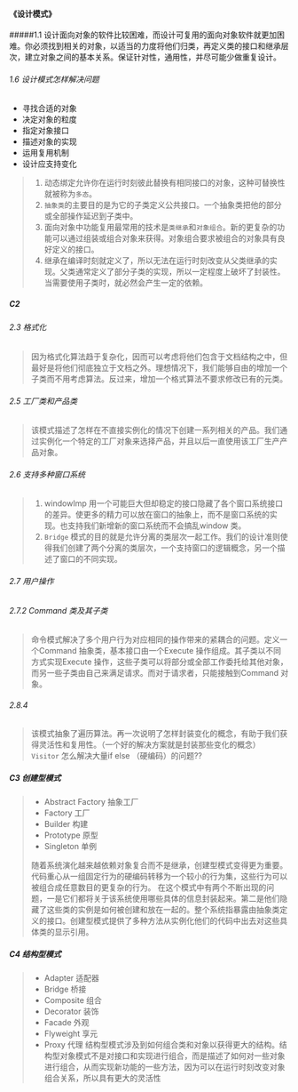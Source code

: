 #### 《设计模式》
#####1.1
设计面向对象的软件比较困难，而设计可复用的面向对象软件就更加困难。你必须找到相关的对象，以适当的力度将他们归类，再定义类的接口和继承层次，建立对象之间的基本关系。保证针对性，通用性，并尽可能少做重复设计。

###### 1.6 设计模式怎样解决问题
- 寻找合适的对象
- 决定对象的粒度
- 指定对象接口
- 描述对象的实现
- 运用复用机制
- 设计应支持变化


> 1. 动态绑定允许你在运行时刻彼此替换有相同接口的对象，这种可替换性就被称为`多态`。
> 2. `抽象类`的主要目的是为它的子类定义公共接口。一个抽象类把他的部分或全部操作延迟到子类中。
> 3. 面向对象中功能复用最常用的技术是`类继承`和`对象组合`。新的更复杂的功能可以通过组装或组合对象来获得。对象组合要求被组合的对象具有良好定义的接口。
> 4. 继承在编译时刻就定义了，所以无法在运行时刻改变从父类继承的实现。父类通常定义了部分子类的实现，所以一定程度上破坏了封装性。当需要使用子类时，就必然会产生一定的依赖。

##### C2
###### 2.3 格式化
> 因为格式化算法趋于复杂化，因而可以考虑将他们包含于文档结构之中，但最好是将他们彻底独立于文档之外。理想情况下，我们能够自由的增加一个子类而不用考虑算法。反过来，增加一个格式算法不要求修改已有的元类。
###### 2.5 工厂类和产品类
> 该模式描述了怎样在不直接实例化的情况下创建一系列相关的产品。我们通过实例化一个特定的工厂对象来选择产品，并且以后一直使用该工厂生产产品对象。
###### 2.6 支持多种窗口系统
> 1. windowImp 用一个可能巨大但却稳定的接口隐藏了各个窗口系统接口的差异。使更多的精力可以放在窗口的抽象上，而不是窗口系统的实现。也支持我们新增新的窗口系统而不会搞乱window 类。
> 2. `Bridge` 模式的目的就是允许分离的类层次一起工作。我们的设计准则使得我们创建了两个分离的类层次，一个支持窗口的逻辑概念，另一个描述了窗口的不同实现。
###### 2.7 用户操作
###### 2.7.2 Command 类及其子类
> 命令模式解决了多个用户行为对应相同的操作带来的紧耦合的问题。定义一个Command 抽象类，基本接口由一个Execute 操作组成。其子类以不同方式实现Execute 操作，这些子类可以将部分或全部工作委托给其他对象，而另一些子类由自己来满足请求。而对于请求者，只能接触到Command 对象。

###### 2.8.4
> 该模式抽象了遍历算法。再一次说明了怎样封装变化的概念，有助于我们获得灵活性和复用性。（一个好的解决方案就是封装那些变化的概念）
> `Visitor` 怎么解决大量if else （硬编码）的问题??

##### C3 创建型模式

> - Abstract Factory 抽象工厂
> - Factory 工厂
> - Builder 构建
> - Prototype 原型
> - Singleton 单例
> 
> 随着系统演化越来越依赖对象复合而不是继承，创建型模式变得更为重要。代码重心从一组固定行为的硬编码转移为一个较小的行为集，这些行为可以被组合成任意数目的更复杂的行为。
> 在这个模式中有两个不断出现的问题，一是它们都将关于该系统使用哪些具体的信息封装起来。第二是他们隐藏了这些类的实例是如何被创建和放在一起的。整个系统指暴露由抽象类定义的接口。创建型模式提供了多种方法从实例化他们的代码中出去对这些具体类的显示引用。

##### C4 结构型模式
> - Adapter 适配器
> - Bridge 桥接
> - Composite 组合
> - Decorator 装饰
> - Facade 外观
> - Flyweight 享元
> - Proxy 代理
> 结构型模式涉及到如何组合类和对象以获得更大的结构。结构型对象模式不是对接口和实现进行组合，而是描述了如何对一些对象进行组合，从而实现新功能的一些方法，因为可以在运行时刻改变对象组合关系，所以具有更大的灵活性
